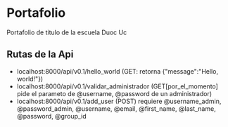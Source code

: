 # Portafolio
Portafolio de titulo de la escuela Duoc Uc

## Rutas de la Api
- localhost:8000/api/v0.1/hello_world (GET: retorna {"message":"Hello, world!"})
- localhost:8000/api/v0.1/validar_administrador (GET[por_el_momento] pide el parameto de @username, @password de un administrador)
- localhost:8000/api/v0.1/add_user (POST) requiere @username_admin, @password_admin, @username, @email, @first_name, @last_name, @password, @group_id
